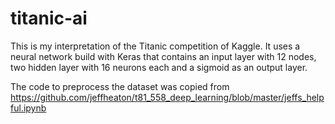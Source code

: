 # titanic-ai

This is my interpretation of the Titanic competition of Kaggle.
It uses a neural network build with Keras that contains an input layer with 12 nodes, two hidden layer with 16 neurons each and a sigmoid as an output layer.

The code to preprocess the dataset was copied from https://github.com/jeffheaton/t81_558_deep_learning/blob/master/jeffs_helpful.ipynb

